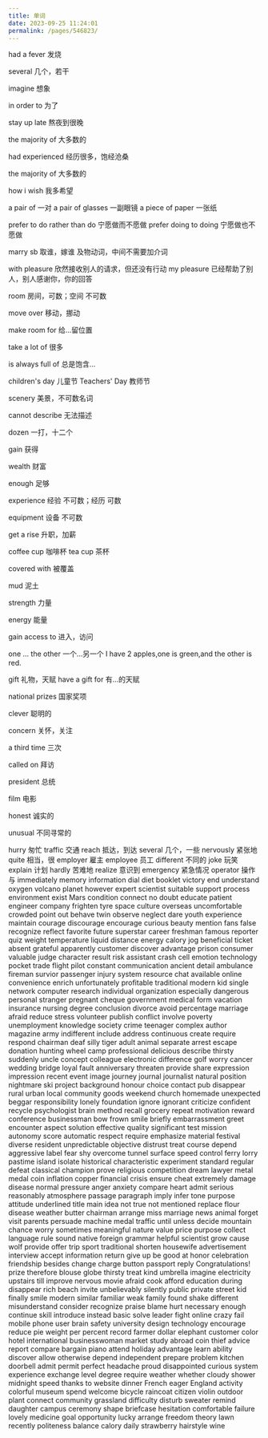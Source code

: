 ```yaml
---
title: 单词
date: 2023-09-25 11:24:01
permalink: /pages/546823/
---
```

had a fever 发烧

several 几个，若干

imagine 想象

in order to 为了

stay up late 熬夜到很晚

the majority of 大多数的

had experienced 经历很多，饱经沧桑

the majority of 大多数的

how i wish 我多希望

a pair of 一对
a pair of glasses 一副眼镜
a piece of paper 一张纸

prefer to do rather than do 宁愿做而不愿做
prefer doing to doing 宁愿做也不愿做

marry sb 取谁，嫁谁  及物动词，中间不需要加介词

with pleasure 欣然接收别人的请求，但还没有行动
my pleasure 已经帮助了别人，别人感谢你，你的回答

room 房间，可数；空间 不可数

move over 移动，挪动

make room for 给...留位置

take a lot of 很多

is always full of 总是饱含...

children's day 儿童节
Teachers' Day 教师节

scenery 美景，不可数名词

cannot describe 无法描述

dozen 一打，十二个

gain 获得

wealth 财富

enough 足够

experience 经验 不可数；经历 可数

equipment 设备 不可数

get a rise 升职，加薪

coffee cup 咖啡杯
tea cup 茶杯

covered with 被覆盖

mud 泥土

strength 力量

energy 能量

gain access to 进入，访问

one ... the other 一个...另一个
I have 2 apples,one is green,and the other is red.

gift 礼物，天赋
have a gift for 有...的天赋

national prizes 国家奖项

clever 聪明的

concern 关怀，关注

a third time 三次

called on 拜访

president 总统

film 电影

honest 诚实的

unusual 不同寻常的

hurry 匆忙
traffic 交通
reach 抵达，到达
several 几个，一些
nervously 紧张地
quite 相当，很
employer 雇主
employee 员工
different 不同的
joke 玩笑
explain 计划
hardly 苦难地
realize 意识到
emergency 紧急情况 
operator 操作与 
immediately 
memory 
information 
dial 
diet 
booklet 
victory 
end 
understand 
oxygen 
volcano 
planet 
however 
expert 
scientist 
suitable 
support 
process 
environment 
exist 
Mars 
condition 
connect 
no doubt 
educate 
patient 
engineer 
company 
frighten 
tyre 
space 
culture 
overseas 
uncomfortable 
crowded 
point out 
behave 
twin 
observe 
neglect 
dare 
youth 
experience 
maintain 
courage 
discourage 
encourage 
curious 
beauty 
mention 
fans 
false 
recognize 
reflect 
favorite 
future 
superstar 
career 
freshman 
famous 
reporter 
quiz 
weight 
temperature 
liquid 
distance 
energy 
calory 
jog 
beneficial 
ticket 
absent 
grateful 
apparently 
customer 
discover 
advantage 
prison 
consumer 
valuable 
judge 
character 
result 
risk 
assistant 
crash 
cell 
emotion 
technology 
pocket 
trade 
flight 
pilot 
constant 
communication 
ancient 
detail 
ambulance 
fireman 
survior 
passenger 
injury 
system 
resource 
chat 
available 
online 
convenience 
enrich 
unfortunately 
profitable 
traditional 
modern 
kid 
single 
network 
computer 
research 
individual 
organization 
especially 
dangerous 
personal 
stranger 
pregnant 
cheque 
government 
medical 
form 
vacation 
insurance 
nursing 
degree 
conclusion 
divorce 
avoid 
percentage 
marriage 
afraid 
reduce 
stress 
volunteer 
publish 
conflict 
involve 
poverty 
unemployment 
knowledge 
society 
crime 
teenager 
complex 
author 
magazine 
army 
indifferent 
include 
address 
continuous 
create 
require 
respond 
chairman 
deaf 
silly 
tiger 
adult 
animal 
separate 
arrest 
escape 
donation 
hunting 
wheel 
camp 
professional 
delicious 
describe 
thirsty 
suddenly 
uncle 
concept 
colleague 
electronic 
difference 
golf 
worry 
cancer 
wedding 
bridge 
loyal 
fault 
anniversary 
threaten 
provide 
share 
expression 
impression 
recent 
event 
image 
journey 
journal 
journalist 
natural 
position 
nightmare 
ski 
project 
background 
honour 
choice 
contact 
pub 
disappear 
rural 
urban 
local 
community 
goods 
weekend 
church 
homemade 
unexpected 
beggar 
responsibility 
lonely 
foundation 
ignore 
ignorant 
criticize 
confident 
recycle 
psychologist 
brain 
method 
recall 
grocery 
repeat 
motivation 
reward 
conference 
businessman 
bow 
frown 
smile 
briefly 
embarrassment 
greet 
encounter 
aspect 
solution 
effective 
quality 
significant 
test 
mission 
autonomy 
score 
automatic 
respect 
require 
emphasize 
material 
festival 
diverse 
resident 
unpredictable 
objective 
distrust 
treat 
course 
depend 
aggressive 
label 
fear 
shy 
overcome 
tunnel 
surface 
speed 
control 
ferry 
lorry 
pastime 
island 
isolate 
historical 
characteristic 
experiment 
standard 
regular 
defeat 
classical 
champion 
prove 
religious 
competition 
dream 
lawyer 
metal 
medal 
coin 
inflation 
copper 
financial 
crisis 
ensure 
cheat 
extremely 
damage 
disease 
normal 
pressure 
anger 
anxiety 
compare 
heart 
admit 
serious 
reasonably 
atmosphere 
passage 
paragraph 
imply 
infer 
tone 
purpose 
attitude 
underlined 
title 
main idea 
not true 
not mentioned 
replace 
flour 
disease 
weather 
butter 
chairman 
arrange 
miss 
marriage 
news 
animal 
forget 
visit 
parents 
persuade 
machine 
medal 
traffic 
until 
unless 
decide 
mountain 
chance 
worry 
sometimes 
meaningful 
nature 
value 
price 
purpose 
collect 
language 
rule 
sound 
native 
foreign 
grammar 
helpful 
scientist 
grow 
cause 
wolf 
provide 
offer 
trip 
sport 
traditional 
shorten 
housewife 
advertisement 
interview 
accept 
information 
return 
give up 
be good at 
honor 
celebration 
friendship 
besides 
change 
charge 
button 
passport 
reply 
Congratulations! 
prize 
therefore 
blouse 
globe 
thirsty 
treat 
kind 
umbrella 
imagine 
electricity 
upstairs 
till 
improve 
nervous 
movie 
afraid 
cook 
afford 
education 
during 
disappear 
rich 
beach 
invite 
unbelievably 
silently 
public 
private 
street 
kid 
finally 
smile 
modern 
similar 
familiar 
weak 
family 
found 
shake 
different 
misunderstand 
consider 
recognize 
praise 
blame 
hurt 
necessary 
enough 
continue 
skill 
introduce 
instead 
basic 
solve 
leader 
fight 
online 
crazy 
fail 
mobile phone 
user 
brain 
safety 
university 
design 
technology 
encourage 
reduce 
pie 
weight 
per 
percent 
record 
farmer 
dollar 
elephant 
customer 
color 
hotel 
international 
businesswoman 
market 
study abroad 
coin 
thief 
advice 
report 
compare 
bargain 
piano 
attend 
holiday 
advantage 
learn 
ability 
discover 
allow 
otherwise 
depend 
independent 
prepare 
problem 
kitchen 
doorbell 
admit 
permit 
perfect 
headache 
proud 
disappointed 
curious 
system 
experience 
exchange 
level 
degree 
require 
weather 
whether 
cloudy 
shower 
midnight 
speed 
thanks to 
website 
dinner 
French 
eager 
England 
activity 
colorful 
museum 
spend 
welcome 
bicycle 
raincoat 
citizen 
violin 
outdoor 
plant 
connect 
community 
grassland 
difficulty 
disturb 
sweater 
remind 
daughter 
campus 
ceremony 
shape 
briefcase 
hesitation 
comfortable 
failure 
lovely 
medicine 
goal 
opportunity 
lucky 
arrange 
freedom 
theory 
lawn 
recently 
politeness 
balance 
calory 
daily 
strawberry 
hairstyle 
wine